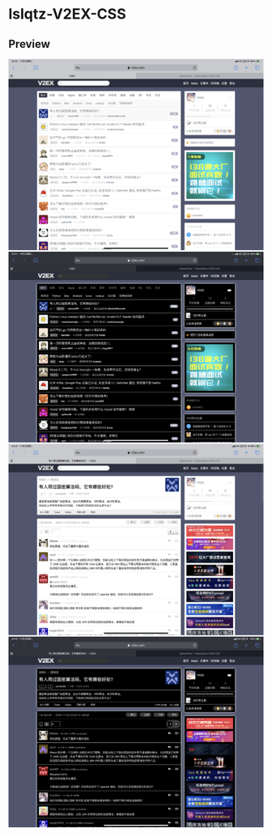 # lslqtz-V2EX-CSS
## Preview
![HomePage Light](preview/A62DA311-2D91-43E1-BE56-8ACF79CD8F23.png)
![HomePage Dark](preview/D2CA81A7-5901-4C2F-9359-E15DE20D9448.png)
![Thread Light](preview/61E61079-8F7A-4A86-99D3-9867170EDE61.png)
![Thread Dark](preview/D5C24275-A28D-4E92-91BA-D016A1D83DC4.png)
